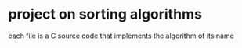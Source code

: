 # project on sorting algorithms

each file is a C source code that implements the algorithm
of its name
